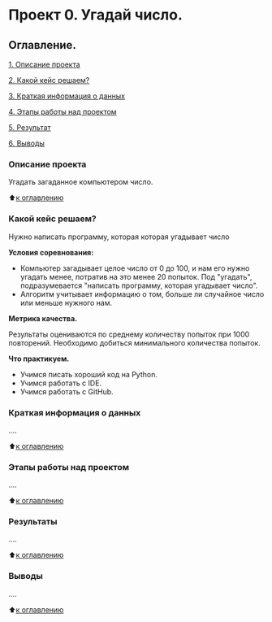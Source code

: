 # Проект 0. Угадай число.

## Оглавление.
[1. Описание проекта](https://github.com/ArByst/SF_data_science/blob/main/project_0/README.md#Описание-проекта)

[2. Какой кейс решаем?](https://github.com/ArByst/SF_data_science/blob/main/project_0/README.md#Какой-кейс-решаем)

[3. Краткая информация о данных](https://github.com/ArByst/SF_data_science/blob/main/project_0/README.md#Краткая-информация-о-данных)

[4. Этапы работы над проектом](https://github.com/ArByst/SF_data_science/blob/main/project_0/README.md#Этапы-работы-над-проектом)

[5. Результат](https://github.com/ArByst/SF_data_science/blob/main/project_0/README.md#Результат)

[6. Выводы](https://github.com/ArByst/SF_data_science/blob/main/project_0/README.md#Выводы)

### Описание проекта
Угадать загаданное компьютером число.

:arrow_up:[к оглавлению](https://github.com/ArByst/SF_data_science/blob/main/project_0/README.md#Оглавление)


### Какой кейс решаем?

Нужно написать программу, которая которая угадывает число

**Условия соревнования:**

- Компьютер загадывает целое число от 0 до 100, и нам его нужно угадать менее, потратив на это менее 20 попыток. 
Под "угадать", подразумевается "написать программу, которая угадывает число".
- Алгоритм учитывает информацию о том, больше ли случайное число или меньше нужного нам.

**Метрика качества.**

Результаты оцениваются по среднему количеству попыток при 1000 повторений. Необходимо добиться минимального количества попыток.

**Что практикуем.**

- Учимся писать хороший код на Python.
- Учимся работать с IDE.
- Учимся работать с GitHub.



### Краткая информация о данных
....

:arrow_up:[к оглавлению](https://github.com/ArByst/SF_data_science/blob/main/project_0/README.md#Оглавление)


### Этапы работы над проектом
....

:arrow_up:[к оглавлению](https://github.com/ArByst/SF_data_science/blob/main/project_0/README.md#Оглавление)


### Результаты
....

:arrow_up:[к оглавлению](https://github.com/ArByst/SF_data_science/blob/main/project_0/README.md#Оглавление)


### Выводы
....

:arrow_up:[к оглавлению](https://github.com/ArByst/SF_data_science/blob/main/project_0/README.md#Оглавление)